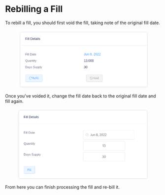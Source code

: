 # Rebilling a Fill

To rebill a fill, you should first void the fill, taking note of the original fill date.

<figure><img src="../../.gitbook/assets/image (90).png" alt=""><figcaption></figcaption></figure>

Once you've voided it, change the fill date back to the original fill date and fill again.

<figure><img src="../../.gitbook/assets/image (91).png" alt=""><figcaption></figcaption></figure>

From here you can finish processing the fill and re-bill it.
